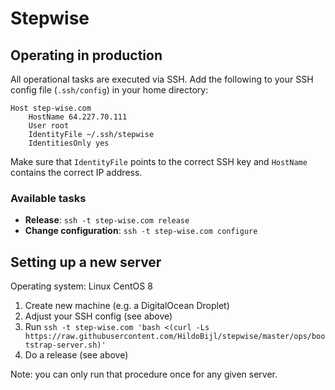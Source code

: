 # Stepwise

## Operating in production

All operational tasks are executed via SSH. Add the following to your SSH config file (`.ssh/config`) in your home directory:

```
Host step-wise.com
	HostName 64.227.70.111
	User root
	IdentityFile ~/.ssh/stepwise
	IdentitiesOnly yes
```

Make sure that `IdentityFile` points to the correct SSH key and `HostName` contains the correct IP address.

### Available tasks

- **Release**: `ssh -t step-wise.com release`
- **Change configuration**: `ssh -t step-wise.com configure`

## Setting up a new server

Operating system: Linux CentOS 8

1. Create new machine (e.g. a DigitalOcean Droplet)
2. Adjust your SSH config (see above)
3. Run `ssh -t step-wise.com 'bash <(curl -Ls https://raw.githubusercontent.com/HildoBijl/stepwise/master/ops/bootstrap-server.sh)'`
4. Do a release (see above)

Note: you can only run that procedure once for any given server.
